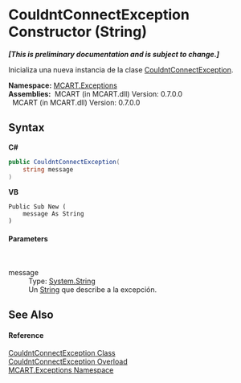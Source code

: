 # CouldntConnectException Constructor (String)
 _**\[This is preliminary documentation and is subject to change.\]**_

Inicializa una nueva instancia de la clase <a href="1f33e8cf-489f-8346-eeac-bb1aff729bf7">CouldntConnectException</a>.

**Namespace:**&nbsp;<a href="36e6166c-cb29-ee06-1b8a-ebc61fae7b0a">MCART.Exceptions</a><br />**Assemblies:**&nbsp;&nbsp;MCART (in MCART.dll) Version: 0.7.0.0<br />&nbsp;&nbsp;MCART (in MCART.dll) Version: 0.7.0.0<br />

## Syntax

**C#**<br />
``` C#
public CouldntConnectException(
	string message
)
```

**VB**<br />
``` VB
Public Sub New ( 
	message As String
)
```


#### Parameters
&nbsp;<dl><dt>message</dt><dd>Type: <a href="http://msdn2.microsoft.com/es-es/library/s1wwdcbf" target="_blank">System.String</a><br />Un <a href="http://msdn2.microsoft.com/es-es/library/s1wwdcbf" target="_blank">String</a> que describe a la excepción.</dd></dl>

## See Also


#### Reference
<a href="1f33e8cf-489f-8346-eeac-bb1aff729bf7">CouldntConnectException Class</a><br /><a href="86ac2c86-5425-70f5-3b9f-5b54f8a923de">CouldntConnectException Overload</a><br /><a href="36e6166c-cb29-ee06-1b8a-ebc61fae7b0a">MCART.Exceptions Namespace</a><br />